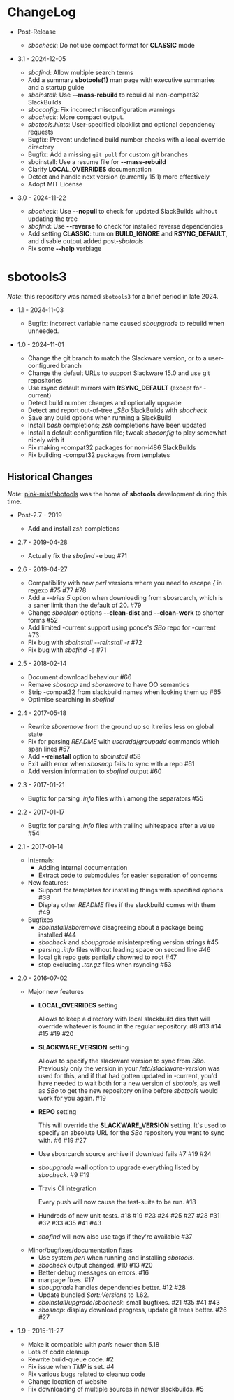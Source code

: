 # ChangeLog
* Post-Release
  * *sbocheck*: Do not use compact format for **CLASSIC** mode

* 3.1 - 2024-12-05
  * *sbofind*: Allow multiple search terms
  * Add a summary **sbotools(1)** man page with executive summaries and a startup guide
  * *sboinstall*: Use **\--mass-rebuild** to rebuild all non-compat32 SlackBuilds
  * *sboconfig*: Fix incorrect misconfiguration warnings
  * *sbocheck*: More compact output.
  * *sbotools.hints*: User-specified blacklist and optional dependency requests
  * Bugfix: Prevent undefined build number checks with a local override directory
  * Bugfix: Add a missing `git pull` for custom git branches
  * sboinstall: Use a resume file for **\--mass-rebuild**
  * Clarify **LOCAL_OVERRIDES** documentation
  * Detect and handle next version (currently 15.1) more effectively
  * Adopt MIT License

* 3.0 - 2024-11-22
  * *sbocheck*: Use **\--nopull** to check for updated SlackBuilds without updating the tree
  * *sbofind*: Use **\--reverse** to check for installed reverse dependencies
  * Add setting **CLASSIC**: turn on **BUILD_IGNORE** and **RSYNC_DEFAULT**, and disable output added post-*sbotools*
  * Fix some **--help** verbiage

# sbotools3
*Note*: this repository was named `sbotools3` for a brief period in late 2024.

* 1.1 - 2024-11-03
  * Bugfix: incorrect variable name caused *sboupgrade* to rebuild when unneeded.

* 1.0 - 2024-11-01
  * Change the git branch to match the Slackware version, or to a user-configured branch
  * Change the default URLs to support Slackware 15.0 and use git repositories
  * Use rsync default mirrors with **RSYNC_DEFAULT** (except for -current)
  * Detect build number changes and optionally upgrade
  * Detect and report out-of-tree *_SBo* SlackBuilds with *sbocheck*
  * Save any build options when running a SlackBuild
  * Install *bash* completions; *zsh* completions have been updated
  * Install a default configuration file; tweak *sboconfig* to play somewhat nicely with it
  * Fix making -compat32 packages for non-i486 SlackBuilds
  * Fix building -compat32 packages from templates

## Historical Changes
*Note*: [pink-mist/sbotools](https://github.com/pink-mist/sbotools/) was the home of **sbotools** development during this time.

* Post-2.7 - 2019
  * Add and install *zsh* completions

* 2.7 - 2019-04-28
  * Actually fix the *sbofind* -e bug #71
      
* 2.6 - 2019-04-27
  * Compatibility with new *perl* versions where you need to escape *{* in regexp
    #75 #77 #78
  * Add a *\--tries 5* option when downloading from sbosrcarch, which is a
    saner limit than the default of 20. #79
  * Change *sboclean* options **\--clean-dist** and **\--clean-work** to shorter forms #52
  * Add limited -current support using ponce's *SBo* repo for -current #73
  * Fix bug with *sboinstall \--reinstall -r* #72
  * Fix bug with *sbofind -e* #71

* 2.5 - 2018-02-14
  * Document download behaviour #66
  * Remake *sbosnap* and *sboremove* to have OO semantics
  * Strip -compat32 from slackbuild names when looking them up #65
  * Optimise searching in *sbofind*

* 2.4 - 2017-05-18
  * Rewrite *sboremove* from the ground up so it relies less on global state
  * Fix for parsing *README* with *useradd*/*groupadd* commands which span lines #57
  * Add **\--reinstall** option to *sboinstall* #58
  * Exit with error when *sbosnap* fails to sync with a repo #61
  * Add version information to *sbofind* output #60

* 2.3 - 2017-01-21
  * Bugfix for parsing *.info* files with \ among the separators #55

* 2.2 - 2017-01-17
  * Bugfix for parsing *.info* files with trailing whitespace after a value #54

* 2.1 - 2017-01-14
  * Internals:
    - Adding internal documentation
    - Extract code to submodules for easier separation of concerns
  * New features:
    - Support for templates for installing things with specified options #38
    - Display other *README* files if the slackbuild comes with them #49
  * Bugfixes
    - *sboinstall*/*sboremove* disagreeing about a package being installed #44
    - *sbocheck* and *sboupgrade* misinterpreting version strings #45
    - parsing *.info* files without leading space on second line #46
    - local git repo gets partially chowned to root #47
    - stop excluding *.tar.gz* files when rsyncing #53

* 2.0 - 2016-07-02
  * Major new features
    * **LOCAL_OVERRIDES** setting

      Allows to keep a directory with local slackbuild dirs that will override
      whatever is found in the regular repository. #8 #13 #14 #15 #19 #20
    * **SLACKWARE_VERSION** setting

      Allows to specify the slackware version to sync from *SBo*. Previously only
      the version in your */etc/slackware-version* was used for this, and if that
      had gotten updated in -current, you'd have needed to wait both for a new
      version of *sbotools*, as well as *SBo* to get the new repository online
      before *sbotools* would work for you again. #19
    * **REPO** setting

      This will override the **SLACKWARE_VERSION** setting. It's used to specify an
      absolute URL for the *SBo* repository you want to sync with. #6 #19 #27
    * Use sbosrcarch source archive if download fails #7 #19 #24
    * *sboupgrade* **\--all** option to upgrade everything listed by *sbocheck*. #9 #19
    * Travis CI integration

      Every push will now cause the test-suite to be run. #18
    * Hundreds of new unit-tests. #18 #19 #23 #24 #25 #27 #28 #31 #32 #33 #35 #41 #43
    * *sbofind* will now also use tags if they're available #37
  * Minor/bugfixes/documentation fixes
    * Use system *perl* when running and installing *sbotools*.
    * *sbocheck* output changed. #10 #13 #20
    * Better debug messages on errors. #16
    * manpage fixes. #17
    * *sboupgrade* handles dependencies better. #12 #28
    * Update bundled *Sort::Versions* to 1.62.
    * *sboinstall*/*upgrade*/*sbocheck*: small bugfixes. #21 #35 #41 #43
    * *sbosnap*: display download progress, update git trees better. #26 #27

* 1.9 - 2015-11-27
  * Make it compatible with *perls* newer than 5.18
  * Lots of code cleanup
  * Rewrite build-queue code. #2
  * Fix issue when *TMP* is set. #4
  * Fix various bugs related to cleanup code
  * Change location of website
  * Fix downloading of multiple sources in newer slackbuilds. #5

